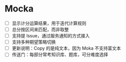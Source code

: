 # Mocka

- [ ] 显示计分运算结果，用于迭代计算规则
- [ ] 总分按区间来匹配，而非取整
- [ ] 支持提 Issue，通过服务通知的方式接入
- [ ] 支持多种期望策略切换
- [ ] 更新说明：Copy 的是纯文本，因为 Moka 不支持富文本
- [ ] 传送门：每部分常考知识库、题库，可分难度选择
